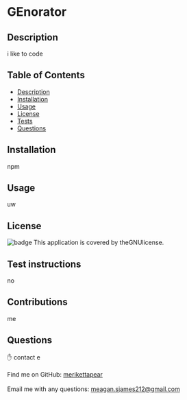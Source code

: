 
  # GEnorator

  ## Description
   i like to code

  ## Table of Contents
  - [Description](#description)
  - [Installation](#installation)
  - [Usage](#usage)
  - [License](#license)
  - [Tests](#tests)
  - [Questions](#questions)

  ## Installation
  npm

  ## Usage
  uw

  ## License
  ![badge](https://img.shields.io/badge/license-GNU-yellowgreen)
  This application is covered by theGNUlicense.

  ## Test instructions
  no

  ## Contributions
  me

  ## Questions
✋ contact e<br />
  <br />
  Find me on GitHub: [merikettapear](https://github.com/merikettapear)<br />
  <br />
  Email me with any questions: meagan.sjames212@gmail.com<br /><br />
